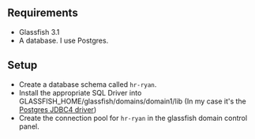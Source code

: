 Requirements
------------

 * Glassfish 3.1
 * A database. I use Postgres.
 
Setup
-----

 * Create a database schema called ``hr-ryan``.
 * Install the appropriate SQL Driver into GLASSFISH_HOME/glassfish/domains/domain1/lib
   (In my case it's the [Postgres JDBC4 driver](http://jdbc.postgresql.org/download.html))
 * Create the connection pool for ``hr-ryan`` in the glassfish domain control panel.
 
